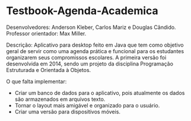 # Testbook-Agenda-Academica

Desenvolvedores: Anderson Kleber, Carlos Mariz e Douglas Cândido.
Professor orientador: Max Miller.

Descrição: Aplicativo para desktop feito em Java que tem como objetivo geral de servir como uma agenda prática e funcional para os estudantes organizarem seus compromissos escolares. A primeira versão foi desenvolvida em 2014, sendo um projeto da disciplina Programação Estruturada e Orientada à Objetos. 

O que falta implementar:
- Criar um banco de dados para o aplicativo, pois atualmente os dados são armazenados em arquivos texto.
- Tornar o layout mais amigável e organizado para o usuário.
- Criar uma versão para dispositivos móveis.
